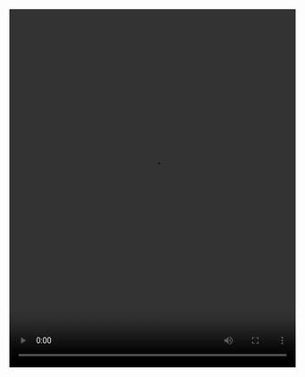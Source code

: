 <video width="512" height="640" controls>
  <source src="original_convert.mp4" type="video/mp4">
  Your browser does not support the video tag.
</video>
